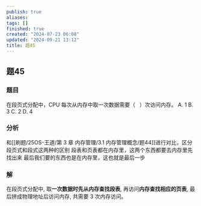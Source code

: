 ```yaml
---
publish: true
aliases: 
tags: []
finished: true
created: "2024-07-23 06:08"
updated: "2024-09-21 13:12"
title: 题45
---
```

## 题45
### 题目
在段页式分配中，CPU 每次从内存中取一次数据需要（ $\;$ ）次访问内存。
A. 1 B. 3 C. 2 D. 4
### 分析
和[[刷题/25OS-王道/第 3 章 内存管理/3.1 内存管理概念/题44]]进行对比，区分段页式和段式这两种的区别
段表和页表都在内存里，这两个东西都要去内存里先找出来
最后我们要的东西也是在内存里，这也就是最后一步
### 解
在段页式分配中, 取**一次数据时先从内存查找段表**, 再访问**内存查找相应的页表**, 最后拼成物理地址后访问内存, 共需要 3 次内存访问。